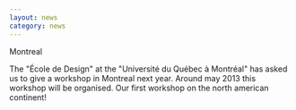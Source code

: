 ```yaml
---
layout: news
category: news
---
```

Montreal

The "École de Design" at the "Université du Québec à Montréal" has asked us to give a workshop in Montreal next year. Around may 2013 this workshop will be organised. Our first workshop on the north american continent!